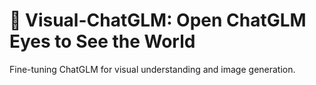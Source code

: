 # 👀 Visual-ChatGLM: Open ChatGLM Eyes to See the World

Fine-tuning ChatGLM for visual understanding and image generation. 





